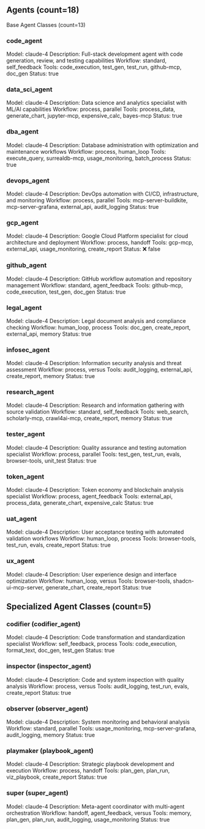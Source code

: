 ## Agents (count=18)
Base Agent Classes (count=13)

### code_agent
Model: claude-4
Description: Full-stack development agent with code generation, review, and testing capabilities
Workflow: standard, self_feedback
Tools: code_execution, test_gen, test_run, github-mcp, doc_gen
Status: true

### data_sci_agent
Model: claude-4
Description: Data science and analytics specialist with ML/AI capabilities
Workflow: process, parallel
Tools: process_data, generate_chart, jupyter-mcp, expensive_calc, bayes-mcp
Status: true

### dba_agent
Model: claude-4
Description: Database administration with optimization and maintenance workflows
Workflow: process, human_loop
Tools: execute_query, surrealdb-mcp, usage_monitoring, batch_process
Status: true

### devops_agent
Model: claude-4
Description: DevOps automation with CI/CD, infrastructure, and monitoring
Workflow: process, parallel
Tools: mcp-server-buildkite, mcp-server-grafana, external_api, audit_logging
Status: true

### gcp_agent
Model: claude-4
Description: Google Cloud Platform specialist for cloud architecture and deployment
Workflow: process, handoff
Tools: gcp-mcp, external_api, usage_monitoring, create_report
Status: ❌ false

### github_agent
Model: claude-4
Description: GitHub workflow automation and repository management
Workflow: standard, agent_feedback
Tools: github-mcp, code_execution, test_gen, doc_gen
Status: true

### legal_agent
Model: claude-4
Description: Legal document analysis and compliance checking
Workflow: human_loop, process
Tools: doc_gen, create_report, external_api, memory
Status: true

### infosec_agent
Model: claude-4
Description: Information security analysis and threat assessment
Workflow: process, versus
Tools: audit_logging, external_api, create_report, memory
Status: true

### research_agent
Model: claude-4
Description: Research and information gathering with source validation
Workflow: standard, self_feedback
Tools: web_search, scholarly-mcp, crawl4ai-mcp, create_report, memory
Status: true

### tester_agent
Model: claude-4
Description: Quality assurance and testing automation specialist
Workflow: process, parallel
Tools: test_gen, test_run, evals, browser-tools, unit_test
Status: true

### token_agent
Model: claude-4
Description: Token economy and blockchain analysis specialist
Workflow: process, agent_feedback
Tools: external_api, process_data, generate_chart, expensive_calc
Status: true

### uat_agent
Model: claude-4
Description: User acceptance testing with automated validation workflows
Workflow: human_loop, process
Tools: browser-tools, test_run, evals, create_report
Status: true

### ux_agent
Model: claude-4
Description: User experience design and interface optimization
Workflow: human_loop, versus
Tools: browser-tools, shadcn-ui-mcp-server, generate_chart, create_report
Status: true

## Specialized Agent Classes (count=5)

### codifier (codifier_agent)
Model: claude-4
Description: Code transformation and standardization specialist
Workflow: self_feedback, process
Tools: code_execution, format_text, doc_gen, test_gen
Status: true

### inspector (inspector_agent)
Model: claude-4
Description: Code and system inspection with quality analysis
Workflow: process, versus
Tools: audit_logging, test_run, evals, create_report
Status: true

### observer (observer_agent)
Model: claude-4
Description: System monitoring and behavioral analysis
Workflow: standard, parallel
Tools: usage_monitoring, mcp-server-grafana, audit_logging, memory
Status: true

### playmaker (playbook_agent)
Model: claude-4
Description: Strategic playbook development and execution
Workflow: process, handoff
Tools: plan_gen, plan_run, viz_playbook, create_report
Status: true

### super (super_agent)
Model: claude-4
Description: Meta-agent coordinator with multi-agent orchestration
Workflow: handoff, agent_feedback, versus
Tools: memory, plan_gen, plan_run, audit_logging, usage_monitoring
Status: true